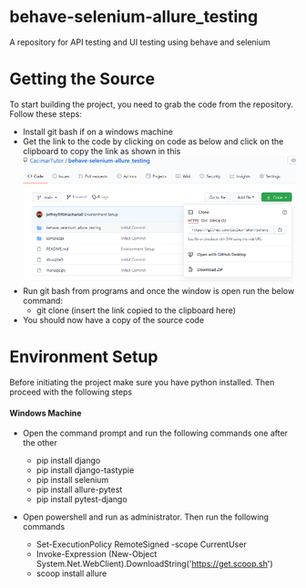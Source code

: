 # behave-selenium-allure_testing
A repository for API testing and UI testing using behave and selenium

# Getting the Source
To start building the project, you need to grab the code from the repository. Follow these steps:
* Install git bash if on a windows machine
* Get the link to the code by clicking on code as below and click on the clipboard to copy the link as shown in this 
![Image](start.png?raw=true "Clone link")
* Run git bash from programs and once the window is open run the below command:
	* git clone (insert the link copied to the clipboard here)
* You should now have a copy of the source code

# Environment Setup
Before initiating the project make sure you have python installed. Then proceed with the following steps

#### Windows Machine
* Open the command prompt and run the following commands one after the other
	* pip install django
	* pip install django-tastypie
	* pip install selenium
	* pip install allure-pytest
	* pip install pytest-django

* Open powershell and run as administrator. Then run the following commands
	* Set-ExecutionPolicy RemoteSigned -scope CurrentUser 
	* Invoke-Expression (New-Object System.Net.WebClient).DownloadString('https://get.scoop.sh') 
	* scoop install allure


